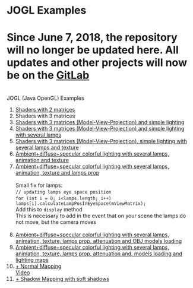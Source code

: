 # JOGL Examples
# Since June 7, 2018, the repository will no longer be updated here. All updates and other projects will now be on the [GitLab](https://gitlab.com/congard/jogl-examples)
<br>JOGL (Java OpenGL) Examples

1. [Shaders with 2 matrices](https://github.com/congard/jogl-examples/tree/master/jogl-shaders-2matrices)
1. Shaders with 3 matrices
1. [Shaders with 3 matrices (Model-View-Projection) and simple lighting](https://github.com/congard/jogl-examples/tree/master/shaders-3matrices_mvp-simpe-lighting)
1. [Shaders with 3 matrices (Model-View-Projection) and simple lighting with several lamps](https://github.com/congard/jogl-examples/tree/master/shaders-3mat_mvp-simple-lighting_several-lamps)
1. [Shaders with 3 matrices (Model-View-Projection), simple lighting with several lamps and texture](https://github.com/congard/jogl-examples/tree/master/shaders-3mat_mvp-ssllighting-texture)
1. [Ambient+diffuse+specular colorful lighting with several lamps, animation and texture](https://github.com/congard/jogl-examples/tree/master/lighting_colorful_ambient_diffuse_specular-several_lamps-texture-animation)
1. [Ambient+diffuse+specular colorful lighting with several lamps, animation, texture and lamps prop](https://github.com/congard/jogl-examples/tree/master/lighting_colorful_ambient_diffuse_specular-several_lamps-texture-animation-lampsprop)
    <br><br>Small fix for lamps:
    <br>`// updating lamps eye space position`
		<br>`for (int i = 0; i<lamps.length; i++) lamps[i].calculateLampPosInEyeSpace(mViewMatrix);`
    <br>Add this to `display` method
    <br>This is necessary to add in the event that on your scene the lamps do not move, but the camera moves
    <br><br>
1. [Ambient+diffuse+specular colorful lighting with several lamps, animation, texture, lamps prop, attenuation and OBJ models loading](https://github.com/congard/jogl-examples/tree/master/lighting_colorful_ambient_diffuse_specular-several_lamps-texture-animation-lampsprop-attenuation-objmodels)
1. [Ambient+diffuse+specular colorful lighting with several lamps, animation, texture, lamps prop, attenuation and, models loading and lighting maps](https://github.com/congard/jogl-examples/tree/master/lighting_colorful_ambient_diffuse_specular-several_lamps-texture-animation-lampsprop-attenuation-objmodels-lightingmaps)
1. [+ Normal Mapping](https://github.com/congard/jogl-examples/tree/master/010-normalmapping)<br>[Video](https://www.youtube.com/watch?v=l_JgyE9BKo0)
1. [+ Shadow Mapping with soft shadows](https://github.com/congard/jogl-examples/tree/master/011-shadowmapping)
